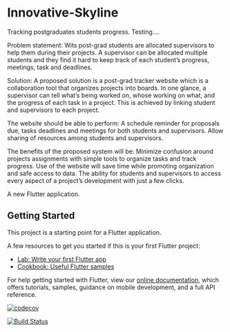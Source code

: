 # Innovative-Skyline
Tracking postgraduates students progress.
Testing....

Problem statement: Wits post-grad students are allocated supervisors to help them during their projects. A supervisor can be allocated multiple students and they find it hard to keep track of each student’s progress, meetings, task and deadlines.

Solution: A proposed solution is a post-grad tracker website which is a collaboration tool that organizes projects into boards. In one glance, a supervisor can tell what’s being worked on, whose working on what, and the progress of each task in a project. This is achieved by linking student and supervisors to each project.

The website should be able to perform:
    A schedule reminder for proposals due, tasks deadlines and meetings for both students and supervisors.
    Allow sharing of resources among students and supervisors.

The benefits of the proposed system will be:
    Minimize confusion around projects assignments with simple tools to organize tasks and track progress.
    Use of the website will save time while promoting organization and safe access to data.
    The ability for students and supervisors to access every aspect of a project’s development with just a few clicks.

A new Flutter application.

## Getting Started

This project is a starting point for a Flutter application.

A few resources to get you started if this is your first Flutter project:

- [Lab: Write your first Flutter app](https://flutter.dev/docs/get-started/codelab)
- [Cookbook: Useful Flutter samples](https://flutter.dev/docs/cookbook)

For help getting started with Flutter, view our
[online documentation](https://flutter.dev/docs), which offers tutorials,
samples, guidance on mobile development, and a full API reference.

[![codecov](https://codecov.io/gh/Motaung08/Innovative-Skyline/branch/master/graph/badge.svg)](https://codecov.io/gh/Motaung08/Innovative-Skyline)


[![Build Status](https://travis-ci.com/Motaung08/Innovative-Skyline.svg?branch=master)](https://travis-ci.com/Motaung08/Innovative-Skyline)

